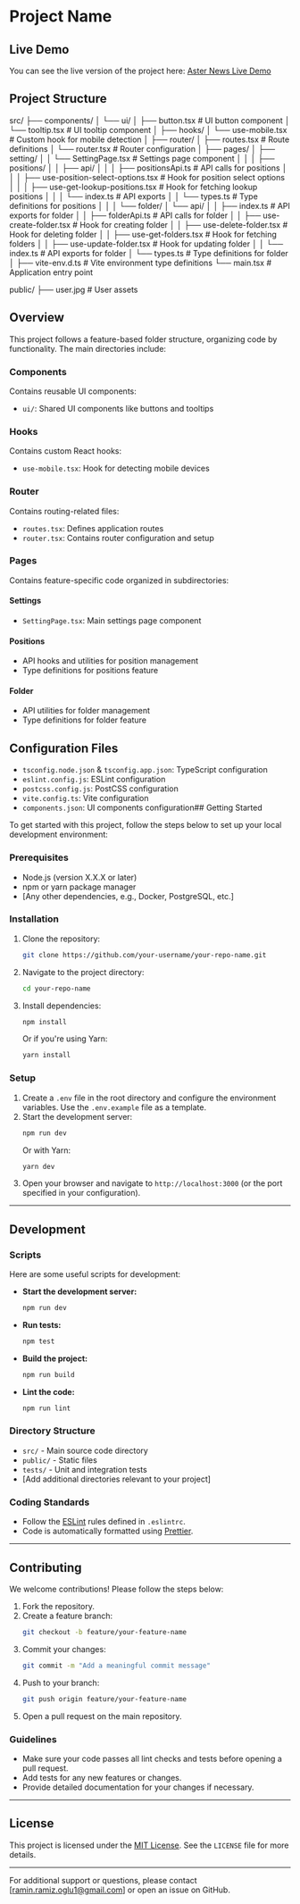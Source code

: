 # Project Name

## Live Demo

You can see the live version of the project here: [Aster News Live Demo](https://news-aster.netlify.app/)

## Project Structure

src/
├── components/
│ └── ui/
│ ├── button.tsx # UI button component
│ └── tooltip.tsx # UI tooltip component
│
├── hooks/
│ └── use-mobile.tsx # Custom hook for mobile detection
│
├── router/
│ ├── routes.tsx # Route definitions
│ └── router.tsx # Router configuration
│
├── pages/
│ ├── setting/
│ │ └── SettingPage.tsx # Settings page component
│ │
│ ├── positions/
│ │ ├── api/
│ │ │ ├── positionsApi.ts # API calls for positions
│ │ │ ├── use-position-select-options.tsx # Hook for position select options
│ │ │ ├── use-get-lookup-positions.tsx # Hook for fetching lookup positions
│ │ │ └── index.ts # API exports
│ │ └── types.ts # Type definitions for positions
│ │
│ └── folder/
│   └── api/
│   │  ├── index.ts # API exports for folder
│   │  ├── folderApi.ts # API calls for folder
│   │  ├── use-create-folder.tsx # Hook for creating folder
│   │  ├── use-delete-folder.tsx # Hook for deleting folder
│   │  ├── use-get-folders.tsx # Hook for fetching folders
│   │  ├── use-update-folder.tsx # Hook for updating folder
│   │  └── index.ts # API exports for folder
│   └── types.ts # Type definitions for folder
│
├── vite-env.d.ts # Vite environment type definitions
└── main.tsx # Application entry point

public/
├── user.jpg # User assets

## Overview

This project follows a feature-based folder structure, organizing code by functionality. The main directories include:

### Components

Contains reusable UI components:

- `ui/`: Shared UI components like buttons and tooltips

### Hooks

Contains custom React hooks:

- `use-mobile.tsx`: Hook for detecting mobile devices

### Router

Contains routing-related files:

- `routes.tsx`: Defines application routes
- `router.tsx`: Contains router configuration and setup

### Pages

Contains feature-specific code organized in subdirectories:

#### Settings

- `SettingPage.tsx`: Main settings page component

#### Positions

- API hooks and utilities for position management
- Type definitions for positions feature

#### Folder

- API utilities for folder management
- Type definitions for folder feature

## Configuration Files

- `tsconfig.node.json` & `tsconfig.app.json`: TypeScript configuration
- `eslint.config.js`: ESLint configuration
- `postcss.config.js`: PostCSS configuration
- `vite.config.ts`: Vite configuration
- `components.json`: UI components configuration## Getting Started

To get started with this project, follow the steps below to set up your local development environment:

### Prerequisites

- Node.js (version X.X.X or later)
- npm or yarn package manager
- [Any other dependencies, e.g., Docker, PostgreSQL, etc.]

### Installation

1. Clone the repository:
   ```bash
   git clone https://github.com/your-username/your-repo-name.git
   ```

2. Navigate to the project directory:
   ```bash
   cd your-repo-name
   ```

3. Install dependencies:
   ```bash
   npm install
   ```
   Or if you're using Yarn:
   ```bash
   yarn install
   ```

### Setup

1. Create a `.env` file in the root directory and configure the environment variables. Use the `.env.example` file as a template.
2. Start the development server:
   ```bash
   npm run dev
   ```
   Or with Yarn:
   ```bash
   yarn dev
   ```
3. Open your browser and navigate to `http://localhost:3000` (or the port specified in your configuration).

---

## Development

### Scripts

Here are some useful scripts for development:

- **Start the development server:**
  ```bash
  npm run dev
  ```
- **Run tests:**
  ```bash
  npm test
  ```
- **Build the project:**
  ```bash
  npm run build
  ```
- **Lint the code:**
  ```bash
  npm run lint
  ```

### Directory Structure

- `src/` - Main source code directory
- `public/` - Static files
- `tests/` - Unit and integration tests
- [Add additional directories relevant to your project]

### Coding Standards

- Follow the [ESLint](https://eslint.org/) rules defined in `.eslintrc`.
- Code is automatically formatted using [Prettier](https://prettier.io/).

---

## Contributing

We welcome contributions! Please follow the steps below:

1. Fork the repository.
2. Create a feature branch:
   ```bash
   git checkout -b feature/your-feature-name
   ```
3. Commit your changes:
   ```bash
   git commit -m "Add a meaningful commit message"
   ```
4. Push to your branch:
   ```bash
   git push origin feature/your-feature-name
   ```
5. Open a pull request on the main repository.

### Guidelines

- Make sure your code passes all lint checks and tests before opening a pull request.
- Add tests for any new features or changes.
- Provide detailed documentation for your changes if necessary.

---

## License

This project is licensed under the [MIT License](https://opensource.org/licenses/MIT). See the `LICENSE` file for more details.

---

For additional support or questions, please contact [ramin.ramiz.oglu1@gmail.com] or open an issue on GitHub.
